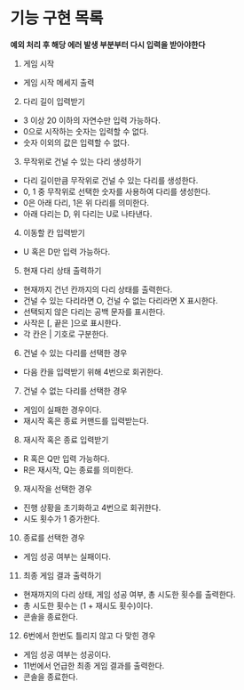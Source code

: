 # 기능 구현 목록

**예외 처리 후 해당 에러 발생 부분부터 다시 입력을 받아야한다**

1. 게임 시작

- 게임 시작 메세지 출력

2. 다리 길이 입력받기

- 3 이상 20 이하의 자연수만 입력 가능하다.
- 0으로 시작하는 숫자는 입력할 수 없다.
- 숫자 이외의 값은 입력할 수 없다.

3. 무작위로 건널 수 있는 다리 생성하기

- 다리 길이만큼 무작위로 건널 수 있는 다리를 생성한다.
- 0, 1 중 무작위로 선택한 숫자를 사용하여 다리를 생성한다.
- 0은 아래 다리, 1은 위 다리를 의미한다.
- 아래 다리는 D, 위 다리는 U로 나타낸다.

4. 이동할 칸 입력받기

- U 혹은 D만 입력 가능하다.

5. 현재 다리 상태 출력하기

- 현재까지 건넌 칸까지의 다리 상태를 출력한다.
- 건널 수 있는 다리라면 O, 건널 수 없는 다리라면 X 표시한다.
- 선택되지 않은 다리는 공백 문자를 표시한다.
- 사작은 [, 끝은 ]으로 표시한다.
- 각 칸은 | 기호로 구분한다.

6. 건널 수 있는 다리를 선택한 경우

- 다음 칸을 입력받기 위해 4번으로 회귀한다.

7. 건널 수 없는 다리를 선택한 경우

- 게임이 실패한 경우이다.
- 재시작 혹은 종료 커맨드를 입력받는다.

8. 재시작 혹은 종료 입력받기

- R 혹은 Q만 입력 가능하다.
- R은 재시작, Q는 종료를 의미한다.

9. 재시작을 선택한 경우

- 진행 상황을 초기화하고 4번으로 회귀한다.
- 시도 횟수가 1 증가한다.

10. 종료를 선택한 경우

- 게임 성공 여부는 실패이다.

11. 최종 게임 결과 출력하기

- 현재까지의 다리 상태, 게임 성공 여부, 총 시도한 횟수를 출력한다.
- 총 시도한 횟수는 (1 + 재시도 횟수)이다.
- 콘솔을 종료한다.

12. 6번에서 한번도 틀리지 않고 다 맞힌 경우

- 게임 성공 여부는 성공이다.
- 11번에서 언급한 최종 게임 결과를 출력한다.
- 콘솔을 종료한다.
